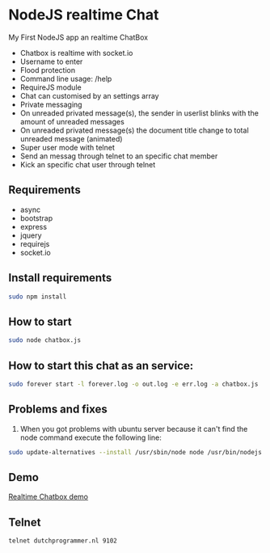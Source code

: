 NodeJS realtime Chat
=========

My First NodeJS app an realtime ChatBox

- Chatbox is realtime with socket.io
- Username to enter
- Flood protection
- Command line usage: /help
- RequireJS module
- Chat can customised by an settings array
- Private messaging
- On unreaded privated message(s), the sender in userlist blinks with the amount of unreaded messages
- On unreaded privated message(s) the document title change to total unreaded message (animated)
- Super user mode with telnet
- Send an messag through telnet to an specific chat member
- Kick an specific chat user through telnet

Requirements
----
  - async
  - bootstrap
  - express
  - jquery
  - requirejs
  - socket.io
  

Install requirements
----

 ```sh
 sudo npm install
 ```

How to start
----
  
 ```sh
 sudo node chatbox.js
 ```

How to start this chat as an service:
----

  
 ```sh
 sudo forever start -l forever.log -o out.log -e err.log -a chatbox.js
  ```
  
Problems and fixes
----

1. When you got problems with ubuntu server because it can't find the node command execute the following line:

  
 ```sh
 sudo update-alternatives --install /usr/sbin/node node /usr/bin/nodejs 99
  ```


Demo
----
[Realtime Chatbox demo](http://dutchprogrammer.nl:9001)

Telnet
----
 ```sh
telnet dutchprogrammer.nl 9102
  ```
